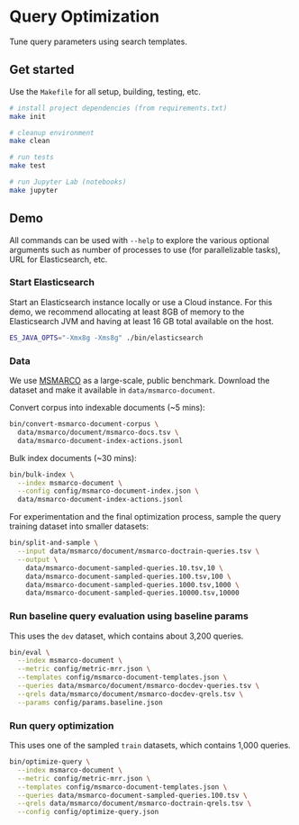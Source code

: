 # Query Optimization

Tune query parameters using search templates.

## Get started

Use the `Makefile` for all setup, building, testing, etc.

```bash
# install project dependencies (from requirements.txt)
make init

# cleanup environment
make clean

# run tests
make test

# run Jupyter Lab (notebooks)
make jupyter
```

## Demo

All commands can be used with `--help` to explore the various optional arguments such as number of processes to use (for parallelizable tasks), URL for Elasticsearch, etc.

### Start Elasticsearch

Start an Elasticsearch instance locally or use a Cloud instance. For this demo, we recommend allocating at least 8GB of memory to the Elasticsearch JVM and having at least 16 GB total available on the host.

```bash
ES_JAVA_OPTS="-Xmx8g -Xms8g" ./bin/elasticsearch
```

### Data

We use [MSMARCO](http://www.msmarco.org) as a large-scale, public benchmark. Download the dataset and make it available in `data/msmarco-document`.

Convert corpus into indexable documents (~5 mins):

```bash
bin/convert-msmarco-document-corpus \
  data/msmarco/document/msmarco-docs.tsv \
  data/msmarco-document-index-actions.jsonl
```

Bulk index documents (~30 mins):

```bash
bin/bulk-index \
  --index msmarco-document \
  --config config/msmarco-document-index.json \
  data/msmarco-document-index-actions.jsonl
```

For experimentation and the final optimization process, sample the query training dataset into smaller datasets:

```bash
bin/split-and-sample \
  --input data/msmarco/document/msmarco-doctrain-queries.tsv \
  --output \
    data/msmarco-document-sampled-queries.10.tsv,10 \
    data/msmarco-document-sampled-queries.100.tsv,100 \
    data/msmarco-document-sampled-queries.1000.tsv,1000 \
    data/msmarco-document-sampled-queries.10000.tsv,10000
```

### Run baseline query evaluation using baseline params

This uses the `dev` dataset, which contains about 3,200 queries.

```bash
bin/eval \
  --index msmarco-document \
  --metric config/metric-mrr.json \
  --templates config/msmarco-document-templates.json \
  --queries data/msmarco/document/msmarco-docdev-queries.tsv \
  --qrels data/msmarco/document/msmarco-docdev-qrels.tsv \
  --params config/params.baseline.json
```

### Run query optimization

This uses one of the sampled `train` datasets, which contains 1,000 queries.

```bash
bin/optimize-query \
  --index msmarco-document \
  --metric config/metric-mrr.json \
  --templates config/msmarco-document-templates.json \
  --queries data/msmarco-document-sampled-queries.100.tsv \
  --qrels data/msmarco/document/msmarco-doctrain-qrels.tsv \
  --config config/optimize-query.json
```
